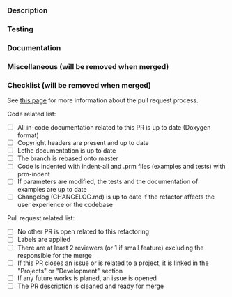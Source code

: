 <!-- Please, fill in the description as completely as possible.-->

### Description

<!-- Explain the aim of this refactoring.
       What are the motivations? 
       How is it integrated to the current code? -->

### Testing

<!-- Does this refactoring include new tests?
       What are the new test(s) and what feature(s)/parameter(s) does it test? 
       Are there changes and/or impacts on current tests, why? -->

### Documentation

<!-- Does this refactor modify or have new simulation parameters? If so, describe them. -->

### Miscellaneous (will be removed when merged)

<!-- Anything that you would like to add that does not fit into any of the categories above.
       Note that any critical information should be in the categories above.
       Examples:
         Future changes or features that will be added in subsequent pull requests
         Any comments or highlights for the reviewers -->

### Checklist (will be removed when merged)
See [this page](https://chaos-polymtl.github.io/lethe/documentation/contributing.html#pull-requests) for more information about the pull request process.

Code related list:
- [ ] All in-code documentation related to this PR is up to date (Doxygen format)
- [ ] Copyright headers are present and up to date
- [ ] Lethe documentation is up to date
- [ ] The branch is rebased onto master
- [ ] Code is indented with indent-all and .prm files (examples and tests) with prm-indent
- [ ] If parameters are modified, the tests and the documentation of examples are up to date
- [ ] Changelog (CHANGELOG.md) is up to date if the refactor affects the user experience or the codebase

Pull request related list:
- [ ] No other PR is open related to this refactoring
- [ ] Labels are applied
- [ ] There are at least 2 reviewers (or 1 if small feature) excluding the responsible for the merge
- [ ] If this PR closes an issue or is related to a project, it is linked in the "Projects" or "Development" section
- [ ] If any future works is planed, an issue is opened
- [ ] The PR description is cleaned and ready for merge